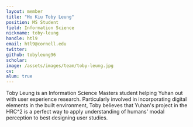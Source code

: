```yaml
---
layout: member
title: "Ho Kiu Toby Leung"
position: MS Student
field: Information Science
nickname: toby-leung
handle: htl9
email: htl9@cornell.edu
twitter: 
github: tobyleung96
scholar: 
image: /assets/images/team/toby-leung.jpg
cv: 
alum: true
---
```

Toby Leung is an Information Science Masters student helping Yuhan out with user experience research. Particularly involved in incorporating digital elements in the built environment, Toby believes that Yuhan's project in the HRC^2 is a perfect way to apply understanding of humans' modal perception to best designing user studies.

